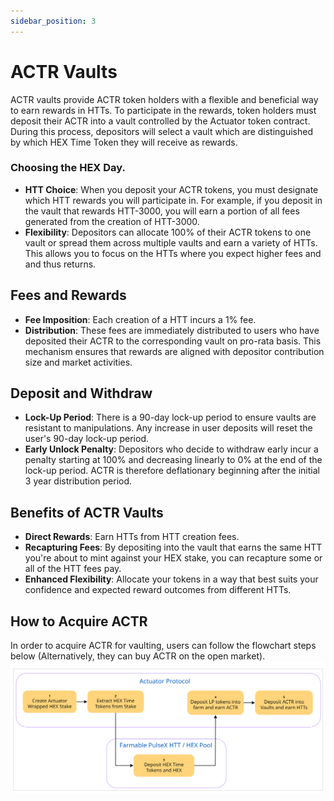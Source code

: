 ```yaml
---
sidebar_position: 3
---
```


# ACTR Vaults

ACTR vaults provide ACTR token holders with a flexible and beneficial way to earn rewards in HTTs. To participate in the rewards, token holders must deposit their ACTR into a vault controlled by the Actuator token contract. During this process, depositors will select a vault which are distinguished by which HEX Time Token they will receive as rewards. 

### Choosing the HEX Day.

- **HTT Choice**: When you deposit your ACTR tokens, you must designate which HTT rewards you will participate in. For example, if you deposit in the vault that rewards HTT-3000, you will earn a portion of all fees generated from the creation of HTT-3000.
- **Flexibility**: Depositors can allocate 100% of their ACTR tokens to one vault or spread them across multiple vaults and earn a variety of HTTs. This allows you to focus on the HTTs where you expect higher fees and and thus returns.

## Fees and Rewards

- **Fee Imposition**: Each creation of a HTT incurs a 1% fee.
- **Distribution**: These fees are immediately distributed to users who have deposited their ACTR to the corresponding vault on pro-rata basis. This mechanism ensures that rewards are aligned with depositor contribution size and market activities.

## Deposit and Withdraw

- **Lock-Up Period**: There is a 90-day lock-up period to ensure vaults are resistant to manipulations. Any increase in user deposits will reset the user's 90-day lock-up period. 
- **Early Unlock Penalty**: Depositors who decide to withdraw early incur a penalty starting at 100% and decreasing linearly to 0% at the end of the lock-up period. ACTR is therefore deflationary beginning after the initial 3 year distribution period.

## Benefits of ACTR Vaults

- **Direct Rewards**: Earn HTTs from HTT creation fees. 
- **Recapturing Fees**: By depositing into the vault that earns the same HTT you're about to mint against your HEX stake, you can recapture some or all of the HTT fees pay. 
- **Enhanced Flexibility**: Allocate your tokens in a way that best suits your confidence and expected reward outcomes from different HTTs.

## How to Acquire ACTR
In order to acquire ACTR for vaulting, users can follow the flowchart steps below (Alternatively, they can buy ACTR on the open market). 
![Alt text](/img/ActuatorEarnFlowchart.png)


